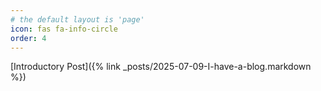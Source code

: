 ```yaml
---
# the default layout is 'page'
icon: fas fa-info-circle
order: 4
---
```

<!-- link to i-have-a-blog -->
[Introductory Post]({% link _posts/2025-07-09-I-have-a-blog.markdown %})
